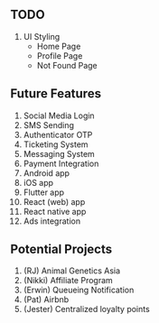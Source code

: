 ## TODO
1. UI Styling
   - Home Page
   - Profile Page
   - Not Found Page 
   

## Future Features
1. Social Media Login
2. SMS Sending
3. Authenticator OTP
4. Ticketing System
5. Messaging System
6. Payment Integration
7. Android app
8. iOS app
9. Flutter app
10. React (web) app
11. React native app
12. Ads integration
 
## Potential Projects
1. (RJ) Animal Genetics Asia
2. (Nikki) Affiliate Program
3. (Erwin) Queueing Notification
4. (Pat) Airbnb
5. (Jester) Centralized loyalty points

